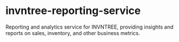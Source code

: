 # invntree-reporting-service
Reporting and analytics service for INVNTREE, providing insights and reports on sales, inventory, and other business metrics.
